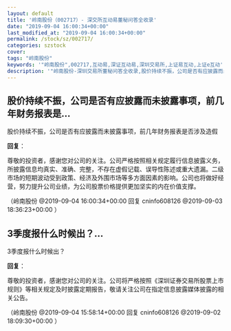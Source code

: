 ```yaml
---
layout: default
title: '岭南股份（002717）- 深交所互动易董秘问答全收录'
date: "2019-09-04 16:00:34+00:00"
last_modified_at: "2019-09-04 16:00:34+00:00"
permalink: /stock/sz/002717/
categories: szstock
cover: 
tags: "岭南股份"
keywords: '"岭南股份",002717,互动易,深证互动易,深圳交易所,上证易互动,上证e互动'
description: '"岭南股份-深圳交易所董秘问答全收录,股价持续不振，公司是否有应披露而未披露事项，前几年财务报表是否涉及造假"'
---
```


## 股价持续不振，公司是否有应披露而未披露事项，前几年财务报表是...

股价持续不振，公司是否有应披露而未披露事项，前几年财务报表是否涉及造假

**回复**：

尊敬的投资者，感谢您对公司的关注。公司严格按照相关规定履行信息披露义务，所披露信息均真实、准确、完整，不存在虚假记载、误导性陈述或重大遗漏。二级市场的短期波动受到政策、经济及外围市场等多方面因素的影响。公司也将做好经营，努力提升公司业绩，为公司股票价格提供更加坚实的内在价值支撑。 

（岭南股份  @2019-09-04 16:00:34+00:00 回复 cninfo608126  @2019-09-03 18:36:23+00:00 ）

## 3季度报什么时候出？...

3季度报什么时候出？

**回复**：

尊敬的投资者，感谢您对公司的关注。公司将严格按照《深圳证券交易所股票上市规则》等相关规定及时披露定期报告，敬请关注公司在指定信息披露媒体披露的相关公告。 

（岭南股份  @2019-09-04 15:58:14+00:00 回复 cninfo608126  @2019-09-02 18:09:30+00:00 ）

